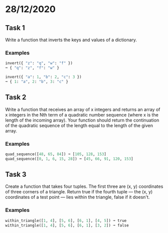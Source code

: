 # 28/12/2020

## Task 1

Write a function that inverts the keys and values of a dictionary.

### Examples

```py
invert({ "z": "q", "w": "f" })
➞ { "q": "z", "f": "w" }

invert({ "a": 1, "b": 2, "c": 3 })
➞ { 1: "a", 2: "b", 3: "c" }
```

## Task 2

Write a function that receives an array of x integers and returns an array of x integers in the Nth term of a quadratic number sequence (where x is the length of the incoming array). Your function should return the continuation of the quadratic sequence of the length equal to the length of the given array.

### Examples

```py
quad_sequence([48, 65, 84]) ➞ [105, 128, 153]
quad_sequence([0, 1, 6, 15, 28]) ➞ [45, 66, 91, 120, 153]
```

## Task 3

Create a function that takes four tuples. The first three are (x, y) coordinates of three corners of a triangle. Return true if the fourth tuple — the (x, y) coordinates of a test point — lies within the triangle, false if it doesn't.

### Examples

```py
within_triangle([1, 4], [5, 6], [6, 1], [4, 5]) ➞ true
within_triangle([1, 4], [5, 6], [6, 1], [3, 2]) ➞ false
```

